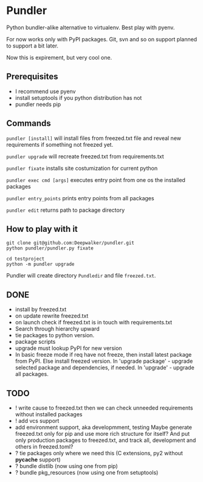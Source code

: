 Pundler
=======

Python bundler-alike alternative to virtualenv. Best play with pyenv.

For now works only with PyPI packages.
Git, svn and so on support planned to support a bit later.

Now this is expirement, but very cool one.

Prerequisites
-------------

- I recommend use pyenv
- install setuptools if you python distribution has not
- pundler needs pip


Commands
--------

`pundler [install]` will install files from freezed.txt file and reveal
    new requirements if something not freezed yet.

`pundler upgrade` will recreate freezed.txt from requirements.txt

`pundler fixate` installs site costumization for current python

`pundler exec cmd [args]` executes entry point from one os the installed packages

`pundler entry_points` prints entry points from all packages

`pundler edit` returns path to package directory


How to play with it
-------------------

    git clone git@github.com:Deepwalker/pundler.git
    python pundler/pundler.py fixate

    cd testproject
    python -m pundler upgrade

Pundler will create directory `Pundledir` and file `freezed.txt`.


DONE
----
- install by freezed.txt
- on update rewrite freezed.txt
- on launch check if freezed.txt is in touch with requirements.txt
- Search through hierarchy upward
- tie packages to python version.
- package scripts
- upgrade must lookup PyPI for new version
- In basic freeze mode if req have not freeze, then install latest package from PyPI. Else install freezed version.
  In 'upgrade package' - upgrade selected package and dependencies, if needed.
  In 'upgrade' - upgrade all packages.


TODO
----
- ! write cause to freezed.txt then we can check unneeded requirements without installed packages
- ! add vcs support
- add environment support, aka developmment, testing
Maybe generate freezed.txt only for pip and use more rich structure for itself?
And put only production packages to freezed.txt, and track all, development and others in freezed.toml?
- ? tie packages only where we need this (C extensions, py2 without __pycache__ support)
- ? bundle distlib (now using one from pip)
- ? bundle pkg_resources (now using one from setuptools)